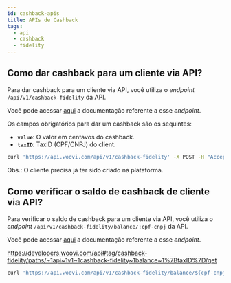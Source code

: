 ```yaml
---
id: cashback-apis
title: APIs de Cashback
tags:
  - api
  - cashback
  - fidelity
---
```


## Como dar cashback para um cliente via API?

Para dar cashback para um cliente via API, você utiliza o _endpoint_ `/api/v1/cashback-fidelity` da API.

Você pode acessar [aqui](https://developers.woovi.com/api#tag/cashback-fidelity/paths/~1api~1v1~1cashback-fidelity/post)
a documentação referente a esse _endpoint_.

Os campos obrigatórios para dar um cashback são os sequintes:

- **`value`**: O valor em centavos do cashback.
- **`taxID`**: TaxID (CPF/CNPJ) do client.

```bash
curl 'https://api.woovi.com/api/v1/cashback-fidelity' -X POST -H "Accept: application/json" -H "Content-Type: application/json" -H "user-agent: node-fetch" --data-binary '{"taxID":"cpf-cnpj","value":1500}
```

Obs.: O cliente precisa já ter sido criado na plataforma.

## Como verificar o saldo de cashback de cliente via API?

Para verificar o saldo de cashback para um cliente via API, você utiliza o _endpoint_ `/api/v1/cashback-fidelity/balance/:cpf-cnpj` da API.

Você pode acessar [aqui](https://developers.woovi.com/api#tag/cashback-fidelity/paths/~1api~1v1~1cashback-fidelity~1balance~1%7BtaxID%7D/get)
a documentação referente a esse _endpoint_.

https://developers.woovi.com/api#tag/cashback-fidelity/paths/~1api~1v1~1cashback-fidelity~1balance~1%7BtaxID%7D/get

```bash
curl 'https://api.woovi.com/api/v1/cashback-fidelity/balance/${cpf-cnpj}/balance' -X POST -H "Accept: application/json" -H "Content-Type: application/json" -H "user-agent: node-fetch" --data-binary '{"taxID":"cpf-cnpj","value":1500}
```